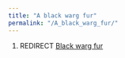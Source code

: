 ```yaml
---
title: "A black warg fur"
permalink: "/A_black_warg_fur/"
---
```


1.  REDIRECT [Black warg fur](Black_warg_fur "wikilink")